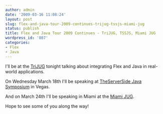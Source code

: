 ```yaml
---
author: admin
date: '2009-03-16 11:08:24'
layout: post
slug: flex-and-java-tour-2009-continues-trijug-tssjs-miami-jug
status: publish
title: Flex and Java Tour 2009 Continues - TriJUG, TSSJS, Miami JUG
wordpress_id: '807'
categories:
- Flex
- Java
---
```


I'll be at the [TriJUG](http://trijug.org/meetinginfo.jsp?date=2009-03)
tonight talking about integrating Flex and Java in real-world applications.

On Wednesday March 18th I'll be speaking at [TheServerSide Java
Symposium](http://javasymposium.techtarget.com/html/frameworks.html#JWardFlex)
in Vegas.

And on March 24th I'll be speaking in Miami at the [Miami
JUG](http://miamijug.wordpress.com/2009/03/06/march-meeting/).

Hope to see some of you along the way!

